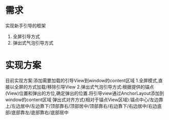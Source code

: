 # 需求
实现新手引导的框架
1. 全屏引导方式
2. 弹出式气泡引导方式
# 实现方案
目前实现方案:添加需要加载的引导View到window的content区域
1.全屏模式,直接以全屏的方式加载/移除引导View
2.弹出式气泡引导方式:根据提供的锚点(View)位置和弹出的方位,确定弹出的位置.将引导view通过AnchorLayout添加到window的content区域
弹出式对齐方式(相对于锚点View区域):锚点中心/左边靠上/左边居中/左边靠下/顶部靠右/顶部居中/顶部靠右/右边靠下/右边居中/右边底部/底部靠左/底部靠右/底部居中
